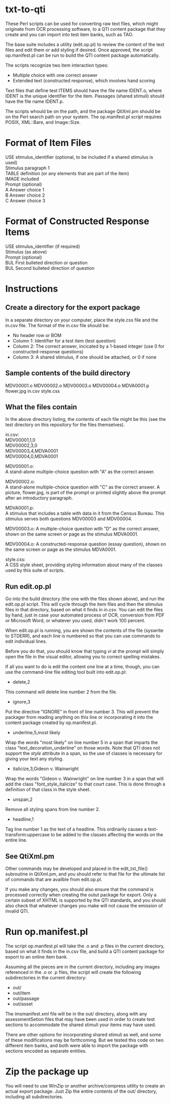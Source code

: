 # txt-to-qti
These Perl scripts can be used for converting raw text files, which might originate from OCR
processing software, to a QTI content package that they create and you can import into test
item banks, such as TAO.

The base suite includes a utility (edit.op.pl) to review the content of the text files and
edit them or add styling if desired. Once approved, the script op.manifest.pl can be run
to build the QTI content package automatically.

The scripts recognize two item interaction types:
* Multiple choice with one correct answer
* Extended text (constructed response), which involves hand scoring

Text files that define test ITEMS should have the file name IDENT.o, where IDENT is the unique
identifier for the item. Passages (shared stimuli) should have the file name IDENT.p.

The scripts whould be on the path, and the package QtiXml.pm should be on the Perl search
path on your system. The op.manifest.pl script requires POSIX, XML::Bare, and Image::Size.

Format of Item Files
====================
USE stimulus_identifier (optional, to be included if a shared stimulus is used)   
Stimulus paragraph 1   
TABLE definition (or any elements that are part of the item)   
IMAGE included   
Prompt (optional)    
A Answer choice 1   
B Answer choice 2   
C Answer choice 3   

Format of Constructed Response Items
====================================
USE stimulus_identifier (if required)   
Stimulus (as above)   
Prompt (optional)   
BUL First bulleted direction or question   
BUL Second bulleted direction of question   

Instructions
============
Create a directory for the export package
-----------------------------------------
In a separate directory on your computer, place the style.css file and the in.csv file. The format of the in.csv file should be:
* No header row or BOM
* Column 1: Identifier for a test item (test question)
* Column 2: The correct answer, incicated by a 1-based integer (use 0 for constructed-response questions)
* Column 3: A shared stimulus, if one should be attached, or 0 if none

Sample contents of the build directory
--------------------------------------
MDV00001.o  MDV00002.o  MDV00003.o  MDV00004.o  MDVA0001.p   flower.jpg  in.csv  style.css

What the files contain
----------------------
In the above directory listing, the contents of each file might be this (see the test directory on this repository for the files themselves).

in.csv:   
MDV00001,1,0   
MDV00002,3,0   
MDV00003,4,MDVA0001   
MDV00004,0,MDVA0001

MDV00001.o:   
A stand-alone multiple-choice question with "A" as the correct answer.

MDV00002.o:   
A stand-alone multiple-choice question with "C" as the correct answer. A picture, flower.jpg, is part of the prompt or printed slightly above the prompt after an introductory paragraph.

MDVA0001.p:   
A stimulus that includes a table with data in it from the Census Bureau. This stimulus serves both questions MDV00003 and MDV00004.

MDV00003.o:
A multiple-choice question with "D" as the correct answer, shown on the same screen or page as the stimulus MDVA0001.

MDV00004.o:
A constructed-response question (essay question), shown on the same screen or page as the stimulus MDVA0001.

style.css:   
A CSS style sheet, providing styling information about many of the classes used by this suite of scripts.

Run edit.op.pl
--------------
Go into the build directory (the one with the files shown above), and run the edit.op.pl script. This will cycle through the item files and then the stimulus files in that directory, based on what it finds in in.csv. You can edit the files by hand, just in case your automated process of OCR, conversion from PDF or Microsoft Word, or whatever you used, didn't work 100 percent.

When edit.op.pl is running, you are shown the contents of the file (syswrite to STDERR), and each line is numbered so that you can use commands to edit individual lines.

Before you do that, you should know that typing *vi* at the prompt will simply open the file in the visual editor, allowing you to correct spelling mistakes.

If all you want to do is edit the content one line at a time, though, you can use the command-line file editing tool built into edit.op.pl:

* delete,2

This command will delete line number 2 from the file.

* ignore,3

Put the directive "IGNORE" in front of line number 3. This will prevent the packager from reading anything on this line or incorporating it into the content package created by op.manifest.pl.

* underline,5,most likely

Wrap the words "most likely" on line number 5 in a span that imparts the class "text_decoration_underline" on those words. Note that QTI does not support the *style* attribute in a span, so the use of classes is necessary for giving your text any styling.

* italicize,3,Gideon v. Wainwright

Wrap the words "Gideon v. Wainwright" on line number 3 in a span that will add the class "font_style_italicize" to that court case. This is done through a definition of that class in the style sheet.

* unspan,2

Remove all styling spans from line number 2.

* headline,1

Tag line number 1 as the text of a headline. This ordinarily causes a text-transform:uppercase to be added to the classes affecting the words on the entire line.

See QtiXml.pm
-------------
Other commands may be developed and placed in the edit_txt_file() subroutine in QtiXml.pm, and you should refer to that file for the ultimate list of commands that are availble from edit.op.pl.

If you make any changes, you should also ensure that the command is processed correctly when creating the outut package for export. Only a certain subset of XHTML is supported by the QTI standards, and you should also check that whatever changes you make will not cause the emission of invalid QTI.

Run op.manifest.pl
==================
The script op.manifest.pl will take the .o and .p files in the current directory, based on what it finds in the in.csv file, and build a QTI content package for export to an online item bank.

Assuming all the pieces are in the current directory, including any images referenced in the .o or .p files, the script will create the following subdirectories in the current directory:
* out/
* out/item
* out/passage
* out/asset

The imsmanifest.xml file will be in the out/ directory, along with any assessmentSetion files that may have been used in order to create test sections to accommodate the shared stimuli your items may have used.

There are other options for incorporating shared stimuli as well, and some of these modifications may be forthcoming. But we tested this code on two different item banks, and both were able to import the package with sections encoded as separate entities.

Zip the package up
==================
You will need to use WinZip or another archive/compress utility to create an actual export package. Just Zip the entire contents of the out/ directory, including all subdirectories.
